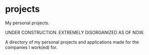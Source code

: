 # projects
My personal projects.

UNDER CONSTRUCTION. EXTREMELY DISORGANIZED AS OF NOW.

A directory of my personal projects and applications made for the companies I work(ed) for.
